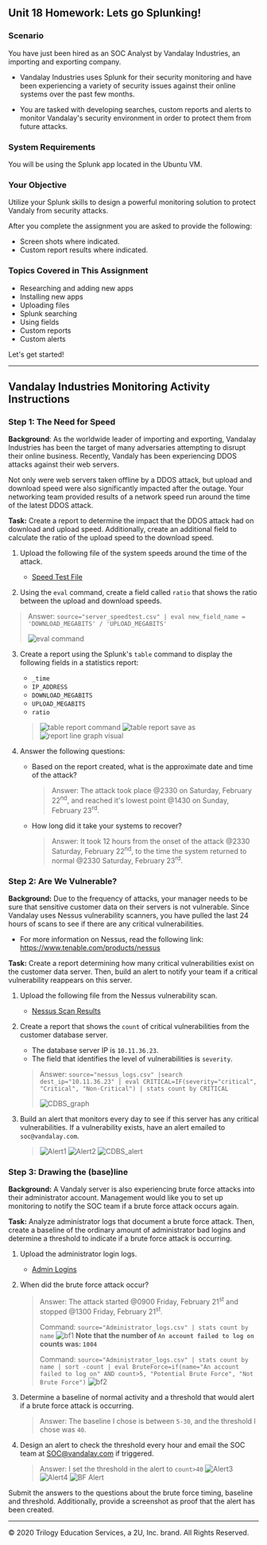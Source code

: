 ## Unit 18 Homework: Lets go Splunking!

### Scenario

You have just been hired as an SOC Analyst by Vandalay Industries, an importing and exporting company.
 
- Vandalay Industries uses Splunk for their security monitoring and have been experiencing a variety of security issues against their online systems over the past few months. 
 
- You are tasked with developing searches, custom reports and alerts to monitor Vandalay's security environment in order to protect them from future attacks.


### System Requirements 

You will be using the Splunk app located in the Ubuntu VM.


### Your Objective 

Utilize your Splunk skills to design a powerful monitoring solution to protect Vandaly from security attacks.

After you complete the assignment you are asked to provide the following:

- Screen shots where indicated.
- Custom report results where indicated.

### Topics Covered in This Assignment

- Researching and adding new apps
- Installing new apps
- Uploading files
- Splunk searching
- Using fields
- Custom reports
- Custom alerts

Let's get started!

---

## Vandalay Industries Monitoring Activity Instructions


### Step 1: The Need for Speed 

**Background**: As the worldwide leader of importing and exporting, Vandalay Industries has been the target of many adversaries attempting to disrupt their online business. Recently, Vandaly has been experiencing DDOS attacks against their web servers.

Not only were web servers taken offline by a DDOS attack, but upload and download speed were also significantly impacted after the outage. Your networking team provided results of a network speed run around the time of the latest DDOS attack.

**Task:** Create a report to determine the impact that the DDOS attack had on download and upload speed. Additionally, create an additional field to calculate the ratio of the upload speed to the download speed.


1.  Upload the following file of the system speeds around the time of the attack.
    - [Speed Test File](resources/server_speedtest.csv)

2. Using the `eval` command, create a field called `ratio` that shows the ratio between the upload and download speeds.
  > Answer: `source="server_speedtest.csv" | eval new_field_name = 'DOWNLOAD_MEGABITS' / 'UPLOAD_MEGABITS'`
  > 
  > ![eval command](images/eval_command.JPG)
      
3. Create a report using the Splunk's `table` command to display the following fields in a statistics report:
    - `_time`
    - `IP_ADDRESS`
    - `DOWNLOAD_MEGABITS`
    - `UPLOAD_MEGABITS`
    - `ratio`
  
   > ![table report command](images/table_report_command.JPG)
   > ![table report save as](images/table_report_save_as.JPG)
   > ![report line graph visual](images/report_line_graph_visual.JPG)

4. Answer the following questions:

    - Based on the report created, what is the approximate date and time of the attack?
      > Answer: The attack took place @2330 on Saturday, February 22<sup>nd</sup>, and reached it's lowest point @1430 on Sunday,     February 23<sup>rd</sup>.
      
    - How long did it take your systems to recover?
      > Answer: It took 12 hours from the onset of the attack @2330 Saturday, February 22<sup>nd</sup>, to the time the system returned to normal @2330 Saturday, February 23<sup>rd</sup>. 

### Step 2: Are We Vulnerable? 

**Background:**  Due to the frequency of attacks, your manager needs to be sure that sensitive customer data on their servers is not vulnerable. Since Vandalay uses Nessus vulnerability scanners, you have pulled the last 24 hours of scans to see if there are any critical vulnerabilities.

  - For more information on Nessus, read the following link: https://www.tenable.com/products/nessus

**Task:** Create a report determining how many critical vulnerabilities exist on the customer data server. Then, build an alert to notify your team if a critical vulnerability reappears on this server.

1. Upload the following file from the Nessus vulnerability scan.
   - [Nessus Scan Results](resources/nessus_logs.csv)

2. Create a report that shows the `count` of critical vulnerabilities from the customer database server.
   - The database server IP is `10.11.36.23`.
   - The field that identifies the level of vulnerabilities is `severity`.

   > Answer: `source="nessus_logs.csv" |search dest_ip="10.11.36.23" | eval CRITICAL=IF(severity="critical", "Critical", "Non-Critical") | stats count by CRITICAL`
   > 
   > ![CDBS_graph](images/CDBS_graph.JPG)
 
3. Build an alert that monitors every day to see if this server has any critical vulnerabilities. If a vulnerability exists, have an alert emailed to `soc@vandalay.com`.

   > ![Alert1](images/Alert1.JPG)
   > ![Alert2](images/Alert2.JPG)
   > ![CDBS_alert](images/CDBS_alert.JPG)

### Step 3: Drawing the (base)line

**Background:**  A Vandaly server is also experiencing brute force attacks into their administrator account. Management would like you to set up monitoring to notify the SOC team if a brute force attack occurs again.

**Task:** Analyze administrator logs that document a brute force attack. Then, create a baseline of the ordinary amount of administrator bad logins and determine a threshold to indicate if a brute force attack is occurring.

1. Upload the administrator login logs.
   - [Admin Logins](resources/Administrator_logs.csv)

2. When did the brute force attack occur?
   > Answer: The attack started @0900 Friday, February 21<sup>st</sup> and stopped @1300 Friday, February 21<sup>st</sup>. 
   > 
   > Command: `source="Administrator_logs.csv" | stats count by name`
   > ![bf1](images/bruteforce1.JPG)
   > **Note that the number of `An account failed to log on` counts was: `1004`**
   >
   > Command: `source="Administrator_logs.csv" | stats count by name | sort -count | eval BruteForce=if(name="An account failed to log on" AND count>5, "Potential Brute Force", "Not Brute Force")`
   > ![bf2](images/bruteforce2.JPG)
        
3. Determine a baseline of normal activity and a threshold that would alert if a brute force attack is occurring.
   > Answer: The baseline I chose is between `5-30`, and the threshold I chose was `40`. 
   
4. Design an alert to check the threshold every hour and email the SOC team at SOC@vandalay.com if triggered. 
   > Answer: I set the threshold in the alert to `count>40`
   > ![Alert3](images/alert3.JPG)
   > ![Alert4](images/alert4.JPG)
   > ![BF Alert](images/bf_alert.JPG)
   
Submit the answers to the questions about the brute force timing, baseline and threshold. Additionally, provide a screenshot as proof that the alert has been created.

---

© 2020 Trilogy Education Services, a 2U, Inc. brand. All Rights Reserved.
